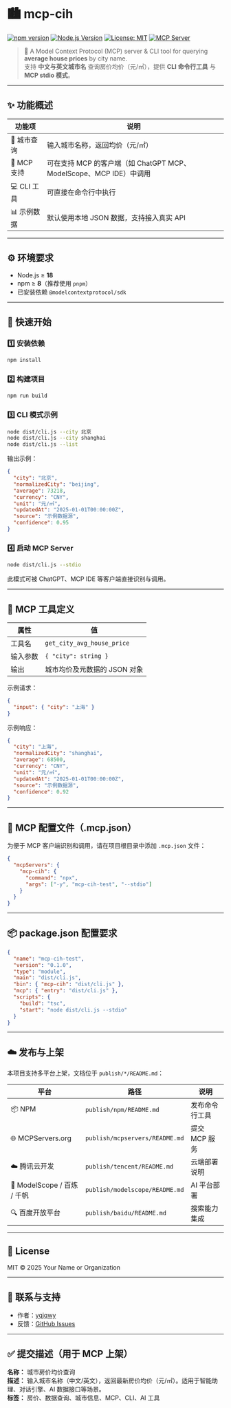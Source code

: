 # 🏙️ mcp-cih

[![npm version](https://img.shields.io/npm/v/mcp-cih.svg?logo=npm)](https://www.npmjs.com/package/mcp-cih)
[![Node.js Version](https://img.shields.io/badge/node-%3E%3D18-green.svg?logo=node.js)](https://nodejs.org)
[![License: MIT](https://img.shields.io/badge/License-MIT-yellow.svg)](LICENSE)
[![MCP Server](https://img.shields.io/badge/MCP-Server-blue)](https://mcpservers.org)

> 🧩 A Model Context Protocol (MCP) server & CLI tool for querying **average house prices** by city name.  
> 支持 **中文与英文城市名** 查询房价均价（元/㎡），提供 **CLI 命令行工具** 与 **MCP stdio 模式**。

---

## ✨ 功能概述

| 功能项      | 说明                                                               |
| ----------- | ------------------------------------------------------------------ |
| 🌆 城市查询 | 输入城市名称，返回均价（元/㎡）                                    |
| 🧠 MCP 支持 | 可在支持 MCP 的客户端（如 ChatGPT MCP、ModelScope、MCP IDE）中调用 |
| 💻 CLI 工具 | 可直接在命令行中执行                                               |
| 📊 示例数据 | 默认使用本地 JSON 数据，支持接入真实 API                           |

---

## ⚙️ 环境要求

- Node.js ≥ **18**
- npm ≥ **8**（推荐使用 `pnpm`）
- 已安装依赖 `@modelcontextprotocol/sdk`

---

## 🚀 快速开始

### 1️⃣ 安装依赖

```bash
npm install
```

### 2️⃣ 构建项目

```bash
npm run build
```

### 3️⃣ CLI 模式示例

```bash
node dist/cli.js --city 北京
node dist/cli.js --city shanghai
node dist/cli.js --list
```

输出示例：

```json
{
  "city": "北京",
  "normalizedCity": "beijing",
  "average": 73218,
  "currency": "CNY",
  "unit": "元/㎡",
  "updatedAt": "2025-01-01T00:00:00Z",
  "source": "示例数据源",
  "confidence": 0.95
}
```

### 4️⃣ 启动 MCP Server

```bash
node dist/cli.js --stdio
```

此模式可被 ChatGPT、MCP IDE 等客户端直接识别与调用。

---

## 🧠 MCP 工具定义

| 属性     | 值                           |
| -------- | ---------------------------- |
| 工具名   | `get_city_avg_house_price`   |
| 输入参数 | `{ "city": string }`         |
| 输出     | 城市均价及元数据的 JSON 对象 |

示例请求：

```json
{
  "input": { "city": "上海" }
}
```

示例响应：

```json
{
  "city": "上海",
  "normalizedCity": "shanghai",
  "average": 68500,
  "currency": "CNY",
  "unit": "元/㎡",
  "updatedAt": "2025-01-01T00:00:00Z",
  "source": "示例数据源",
  "confidence": 0.92
}
```

---

## 🧩 MCP 配置文件（.mcp.json）

为便于 MCP 客户端识别和调用，请在项目根目录中添加 `.mcp.json` 文件：

```json
{
  "mcpServers": {
    "mcp-cih": {
      "command": "npx",
      "args": ["-y", "mcp-cih-test", "--stdio"]
    }
  }
}
```

---

## 📦 package.json 配置要求

```json
{
  "name": "mcp-cih-test",
  "version": "0.1.0",
  "type": "module",
  "main": "dist/cli.js",
  "bin": { "mcp-cih": "dist/cli.js" },
  "mcp": { "entry": "dist/cli.js" },
  "scripts": {
    "build": "tsc",
    "start": "node dist/cli.js --stdio"
  }
}
```

---

## ☁️ 发布与上架

本项目支持多平台上架，文档位于 `publish/*/README.md`：

| 平台                        | 路径                           | 说明           |
| --------------------------- | ------------------------------ | -------------- |
| 📦 NPM                      | `publish/npm/README.md`        | 发布命令行工具 |
| 🌐 MCPServers.org           | `publish/mcpservers/README.md` | 提交 MCP 服务  |
| ☁️ 腾讯云开发               | `publish/tencent/README.md`    | 云端部署说明   |
| 🧠 ModelScope / 百炼 / 千帆 | `publish/modelscope/README.md` | AI 平台部署    |
| 🔍 百度开放平台             | `publish/baidu/README.md`      | 搜索能力集成   |

---

## 🧾 License

MIT © 2025 Your Name or Organization

---

## 💬 联系与支持

- 作者：[yqjqwy](https://github.com/yqjqwy/mcp-cih-test)
- 反馈：[GitHub Issues](https://github.com/yqjqwy/mcp-cih-test/issues)

---

## ✅ 提交描述（用于 MCP 上架）

**名称：** 城市房价均价查询  
**描述：** 输入城市名称（中文/英文），返回最新房价均价（元/㎡）。适用于智能助理、对话引擎、AI 数据接口等场景。  
**标签：** 房价、数据查询、城市信息、MCP、CLI、AI 工具
